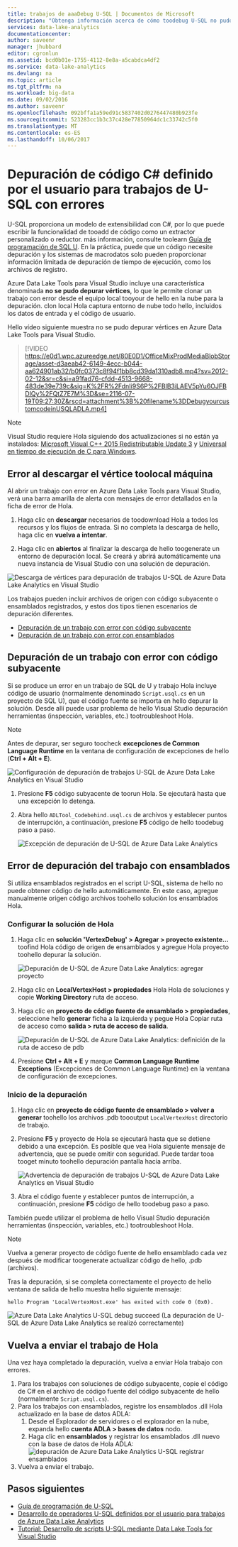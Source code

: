 ```yaml
---
title: trabajos de aaaDebug U-SQL | Documentos de Microsoft
description: "Obtenga información acerca de cómo toodebug U-SQL no pudo vértices con Visual Studio."
services: data-lake-analytics
documentationcenter: 
author: saveenr
manager: jhubbard
editor: cgronlun
ms.assetid: bcd0b01e-1755-4112-8e8a-a5cabdca4df2
ms.service: data-lake-analytics
ms.devlang: na
ms.topic: article
ms.tgt_pltfrm: na
ms.workload: big-data
ms.date: 09/02/2016
ms.author: saveenr
ms.openlocfilehash: 092bffa1a59ed91c5837402d0276447480b923fe
ms.sourcegitcommit: 523283cc1b3c37c428e77850964dc1c33742c5f0
ms.translationtype: MT
ms.contentlocale: es-ES
ms.lasthandoff: 10/06/2017
---
```

# <a name="debug-user-defined-c-code-for-failed-u-sql-jobs"></a>Depuración de código C# definido por el usuario para trabajos de U-SQL con errores

U-SQL proporciona un modelo de extensibilidad con C#, por lo que puede escribir la funcionalidad de tooadd de código como un extractor personalizado o reductor. más información, consulte toolearn [Guía de programación de SQL U](https://docs.microsoft.com/en-us/azure/data-lake-analytics/data-lake-analytics-u-sql-programmability-guide#use-user-defined-functions-udf). En la práctica, puede que un código necesite depuración y los sistemas de macrodatos solo pueden proporcionar información limitada de depuración de tiempo de ejecución, como los archivos de registro.

Azure Data Lake Tools para Visual Studio incluye una característica denominada **no se pudo depurar vértices**, lo que le permite clonar un trabajo con error desde el equipo local tooyour de hello en la nube para la depuración. clon local Hola captura entorno de nube todo hello, incluidos los datos de entrada y el código de usuario.

Hello vídeo siguiente muestra no se pudo depurar vértices en Azure Data Lake Tools para Visual Studio.

> [!VIDEO https://e0d1.wpc.azureedge.net/80E0D1/OfficeMixProdMediaBlobStorage/asset-d3aeab42-6149-4ecc-b044-aa624901ab32/b0fc0373c8f94f1bb8cd39da1310adb8.mp4?sv=2012-02-12&sr=c&si=a91fad76-cfdd-4513-9668-483de39e739c&sig=K%2FR%2FdnIi9S6P%2FBlB3iLAEV5pYu6OJFBDlQy%2FQtZ7E7M%3D&se=2116-07-19T09:27:30Z&rscd=attachment%3B%20filename%3DDebugyourcustomcodeinUSQLADLA.mp4]
>

> [!NOTE]
> Visual Studio requiere Hola siguiendo dos actualizaciones si no están ya instalados: [Microsoft Visual C++ 2015 Redistributable Update 3](https://www.microsoft.com/en-us/download/details.aspx?id=53840) y [Universal en tiempo de ejecución de C para Windows](https://www.microsoft.com/download/details.aspx?id=50410).

## <a name="download-failed-vertex-toolocal-machine"></a>Error al descargar el vértice toolocal máquina

Al abrir un trabajo con error en Azure Data Lake Tools para Visual Studio, verá una barra amarilla de alerta con mensajes de error detallados en la ficha de error de Hola.

1. Haga clic en **descargar** necesarios de toodownload Hola a todos los recursos y los flujos de entrada. Si no completa la descarga de hello, haga clic en **vuelva a intentar**.

2. Haga clic en **abiertos** al finalizar la descarga de hello toogenerate un entorno de depuración local. Se creará y abrirá automáticamente una nueva instancia de Visual Studio con una solución de depuración.

![Descarga de vértices para depuración de trabajos U-SQL de Azure Data Lake Analytics en Visual Studio](./media/data-lake-analytics-debug-u-sql-jobs/data-lake-analytics-download-vertex.png)

Los trabajos pueden incluir archivos de origen con código subyacente o ensamblados registrados, y estos dos tipos tienen escenarios de depuración diferentes.

- [Depuración de un trabajo con error con código subyacente](#debug-job-failed-with-code-behind)
- [Depuración de un trabajo con error con ensamblados](#debug-job-failed-with-assemblies)


## <a name="debug-job-failed-with-code-behind"></a>Depuración de un trabajo con error con código subyacente

Si se produce un error en un trabajo de SQL de U y trabajo Hola incluye código de usuario (normalmente denominado `Script.usql.cs` en un proyecto de SQL U), que el código fuente se importa en hello depurar la solución.  Desde allí puede usar problema de hello Visual Studio depuración herramientas (inspección, variables, etc.) tootroubleshoot Hola.

> [!NOTE]
> Antes de depurar, ser seguro toocheck **excepciones de Common Language Runtime** en la ventana de configuración de excepciones de hello (**Ctrl + Alt + E**).

![Configuración de depuración de trabajos U-SQL de Azure Data Lake Analytics en Visual Studio](./media/data-lake-analytics-debug-u-sql-jobs/data-lake-analytics-clr-exception-setting.png)

1. Presione **F5** código subyacente de toorun Hola. Se ejecutará hasta que una excepción lo detenga.

2. Abra hello `ADLTool_Codebehind.usql.cs` de archivos y establecer puntos de interrupción, a continuación, presione **F5** código de hello toodebug paso a paso.

    ![Excepción de depuración de U-SQL de Azure Data Lake Analytics](./media/data-lake-analytics-debug-u-sql-jobs/data-lake-analytics-debug-exception.png)

## <a name="debug-job-failed-with-assemblies"></a>Error de depuración del trabajo con ensamblados

Si utiliza ensamblados registrados en el script U-SQL, sistema de hello no puede obtener código de hello automáticamente. En este caso, agregue manualmente origen código archivos toohello solución los ensamblados Hola.

### <a name="configure-hello-solution"></a>Configurar la solución de Hola

1. Haga clic en **solución 'VertexDebug' > Agregar > proyecto existente...**  toofind Hola código de origen de ensamblados y agregue Hola proyecto toohello depurar la solución.

    ![Depuración de U-SQL de Azure Data Lake Analytics: agregar proyecto](./media/data-lake-analytics-debug-u-sql-jobs/data-lake-analytics-add-project-to-debug-solution.png)

2. Haga clic en **LocalVertexHost > propiedades** Hola Hola de soluciones y copie **Working Directory** ruta de acceso.

3. Haga clic en **proyecto de código fuente de ensamblado > propiedades**, seleccione hello **generar** ficha a la izquierda y pegue Hola Copiar ruta de acceso como **salida > ruta de acceso de salida**.

    ![Depuración de U-SQL de Azure Data Lake Analytics: definición de la ruta de acceso de pdb](./media/data-lake-analytics-debug-u-sql-jobs/data-lake-analytics-set-pdb-path.png)

4. Presione **Ctrl + Alt + E** y marque **Common Language Runtime Exceptions** (Excepciones de Common Language Runtime) en la ventana de configuración de excepciones.

### <a name="start-debug"></a>Inicio de la depuración

1. Haga clic en **proyecto de código fuente de ensamblado > volver a generar** toohello los archivos .pdb toooutput `LocalVertexHost` directorio de trabajo.

2. Presione **F5** y proyecto de Hola se ejecutará hasta que se detiene debido a una excepción. Es posible que vea Hola siguiente mensaje de advertencia, que se puede omitir con seguridad. Puede tardar tooa tooget minuto toohello depuración pantalla hacia arriba.

    ![Advertencia de depuración de trabajos U-SQL de Azure Data Lake Analytics en Visual Studio](./media/data-lake-analytics-debug-u-sql-jobs/data-lake-analytics-visual-studio-u-sql-debug-warning.png)

3. Abra el código fuente y establecer puntos de interrupción, a continuación, presione **F5** código de hello toodebug paso a paso.

También puede utilizar el problema de hello Visual Studio depuración herramientas (inspección, variables, etc.) tootroubleshoot Hola.

> [!NOTE]
> Vuelva a generar proyecto de código fuente de hello ensamblado cada vez después de modificar toogenerate actualizar código de hello, .pdb (archivos).

Tras la depuración, si se completa correctamente el proyecto de hello ventana de salida de hello muestra hello siguiente mensaje:

```
hello Program 'LocalVertexHost.exe' has exited with code 0 (0x0).
```

![Azure Data Lake Analytics U-SQL debug succeed (La depuración de U-SQL de Azure Data Lake Analytics se realizó correctamente)](./media/data-lake-analytics-debug-u-sql-jobs/data-lake-analytics-debug-succeed.png)

## <a name="resubmit-hello-job"></a>Vuelva a enviar el trabajo de Hola

Una vez haya completado la depuración, vuelva a enviar Hola trabajo con errores.

1. Para los trabajos con soluciones de código subyacente, copie el código de C# en el archivo de código fuente del código subyacente de hello (normalmente `Script.usql.cs`).
2. Para los trabajos con ensamblados, registre los ensamblados .dll Hola actualizado en la base de datos ADLA:
    1. Desde el Explorador de servidores o el explorador en la nube, expanda hello **cuenta ADLA > bases de datos** nodo.
    2. Haga clic en **ensamblados** y registrar los ensamblados .dll nuevo con la base de datos de Hola ADLA: ![depuración de Azure Data Lake Analytics U-SQL registrar ensamblados](./media/data-lake-analytics-debug-u-sql-jobs/data-lake-analytics-register-assembly.png)
3. Vuelva a enviar el trabajo.

## <a name="next-steps"></a>Pasos siguientes

- [Guía de programación de U-SQL](data-lake-analytics-u-sql-programmability-guide.md)
- [Desarrollo de operadores U-SQL definidos por el usuario para trabajos de Azure Data Lake Analytics](data-lake-analytics-u-sql-develop-user-defined-operators.md)
- [Tutorial: Desarrollo de scripts U-SQL mediante Data Lake Tools for Visual Studio](data-lake-analytics-data-lake-tools-get-started.md)
